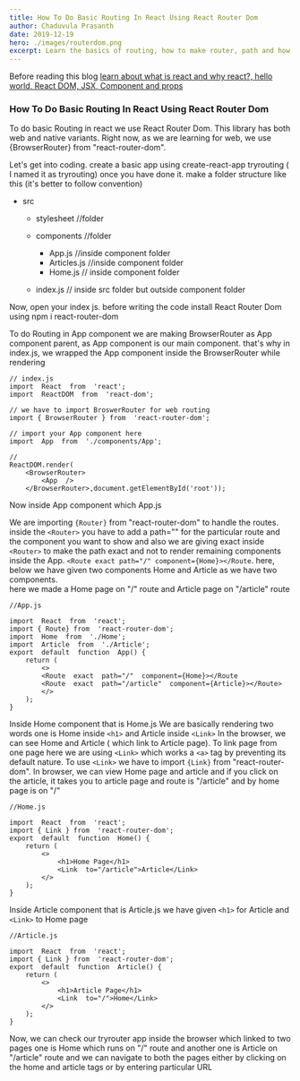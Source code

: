 ```yaml
---
title: How To Do Basic Routing In React Using React Router Dom
author: Chaduvula Prasanth
date: 2019-12-19
hero: ./images/routerdom.png
excerpt: Learn the basics of routing, how to make router, path and how to link pages on the basis of the URL path.
---
```


Before reading this blog [learn about what is react and why react?, hello world, React DOM, JSX, Component and props](https://chaduvulaprasanth.netlify.com/intro-to-react-part1)

### How To Do Basic Routing In React Using React Router Dom

To do basic Routing in react we use React Router Dom. This library has both web and native variants.
Right now, as we are learning for web, we use {BrowserRouter} from "react-router-dom".

Let's get into coding.
create a basic app using create-react-app tryrouting ( I named it as tryrouting)
once you have done it.
make a folder structure like this (it's better to follow convention)

- src

  - stylesheet //folder
  - components //folder

    - App.js //inside component folder
    - Articles.js //inside component folder
    - Home.js // inside component folder

  - index.js // inside src folder but outside component folder

Now, open your index js.
before writing the code install React Router Dom using npm i react-router-dom

To do Routing in App component we are making BrowserRouter as App component parent, as App component is our main component. that's why in index.js, we wrapped the App component inside the BrowserRouter while rendering

    // index.js
    import  React  from  'react';
    import  ReactDOM  from  'react-dom';

    // we have to import BroswerRouter for web routing
    import { BrowserRouter } from  'react-router-dom';

    // import your App component here
    import  App  from  './components/App';

    //
    ReactDOM.render(
        <BrowserRouter>
    	    <App  />
    	</BrowserRouter>,document.getElementById('root'));

Now inside App component which App.js

We are importing `{Router}` from "react-router-dom" to handle the routes.
inside the `<Router>` you have to add a path="" for the particular route and the component you want to show and also we are giving exact inside `<Router>` to make the path exact and not to render remaining components inside the App. `<Route exact path="/" component={Home}></Route`.
here, below we have given two components Home and Article as we have two components.  
here we made a Home page on "/" route and Article page on "/article" route

    //App.js

    import  React  from  'react';
    import { Route} from  'react-router-dom';
    import  Home  from  './Home';
    import  Article  from  './Article';
    export  default  function  App() {
        return (
    	    <>
    	    <Route  exact  path="/"  component={Home}></Route
    	    <Route  exact  path="/article"  component={Article}></Route>
    	    </>
        );
    }

Inside Home component that is Home.js
We are basically rendering two words one is Home inside `<h1>` and Article inside `<Link>`
In the browser, we can see Home and Article ( which link to Article page).
To link page from one page here we are using `<Link>` which works a `<a>` tag by preventing its default nature.
To use `<Link>` we have to import `{Link}` from "react-router-dom".
In browser, we can view Home page and article and if you click on the article, it takes you to article page and route is "/article" and by home page is on "/"

    //Home.js

    import  React  from  'react';
    import { Link } from  'react-router-dom';
    export  default  function  Home() {
        return (
    	    <>
    		    <h1>Home Page</h1>
    		    <Link  to="/article">Article</Link>
    	    </>
        );
    }

Inside Article component that is Article.js
we have given `<h1>` for Article and `<Link>` to Home page

    //Article.js

    import  React  from  'react';
    import { Link } from  'react-router-dom';
    export  default  function  Article() {
    	return (
    		<>
    			<h1>Article Page</h1>
    			<Link  to="/">Home</Link>
    		</>
    	);
    }

Now, we can check our tryrouter app inside the browser which linked to two pages one is Home which runs on "/" route and another one is Article on "/article" route and we can navigate to both the pages either by clicking on the home and article tags or by entering particular URL
